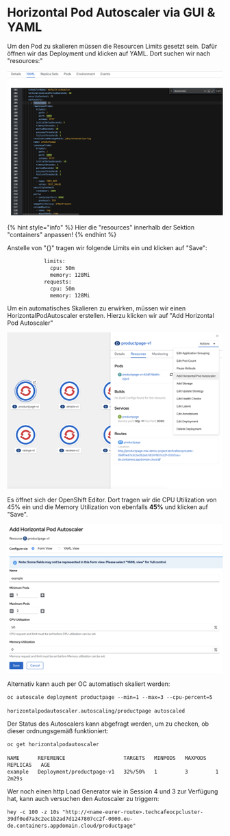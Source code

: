 # Horizontal Pod Autoscaler via GUI & YAML

Um den Pod zu skalieren müssen die Resourcen Limits gesetzt sein. Dafür öffnen wir das Deployment und klicken auf YAML. Dort suchen wir nach "resources:"

![](../../../.gitbook/assets/screenshot-2021-03-08-at-21.56.45.png)

{% hint style="info" %}
Hier die "resources" innerhalb der Sektion "containers" anpassen!
{% endhint %}

Anstelle von "{}" tragen wir folgende Limits ein und klicken auf "Save":

```text
            limits: 
              cpu: 50m
              memory: 128Mi
            requests:
              cpu: 50m
              memory: 128Mi
```

Um ein automatisches Skalieren zu erwirken, müssen wir einen HorizontalPodAutoscaler erstellen. Hierzu klicken wir auf "Add Horizontal Pod Autoscaler"

![](../../../.gitbook/assets/screenshot-2021-03-08-at-21.51.24.png)

Es öffnet sich der OpenShift Editor. Dort tragen wir die CPU Utilization von 45% ein und die Memory Utilization von ebenfalls **45%** und klicken auf "Save".

![](../../../.gitbook/assets/screenshot-2021-03-08-at-22.06.26.png)

Alternativ kann auch per OC automatisch skaliert werden:

```text
oc autoscale deployment productpage --min=1 --max=3 --cpu-percent=5   

horizontalpodautoscaler.autoscaling/productpage autoscaled
```

Der Status des Autoscalers kann abgefragt werden, um zu checken, ob dieser ordnungsgemäß funktioniert:

```text
oc get horizontalpodautoscaler

NAME      REFERENCE                   TARGETS   MINPODS   MAXPODS   REPLICAS   AGE
example   Deployment/productpage-v1   32%/50%   1         3         1          2m29s
```

Wer noch einen http Load Generator wie in Session 4 und 3 zur Verfügung hat, kann auch versuchen den Autoscaler zu triggern:

```text
hey -c 100 -z 10s "http://<name-eurer-route>.techcafeocpcluster-39df0ed7a3c2ec1b2ad7d1247807cc2f-0000.eu-de.containers.appdomain.cloud/productpage"
```

